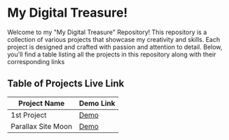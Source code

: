 # My Digital Treasure! 

Welcome to my "My Digital Treasure" Repository! This repository is a collection of various projects that showcase my creativity and skills. Each project is designed and crafted with passion and attention to detail. Below, you'll find a table listing all the projects in this repository along with their corresponding links

## Table of Projects Live Link

| Project Name       | Demo Link                                         |
|--------------------|--------------------------------------------------|
| 1st Project        | [Demo](https://single-price-site.netlify.app/)  |
| Parallax Site Moon | [Demo](https://parallax-moon-site.netlify.app/) |

